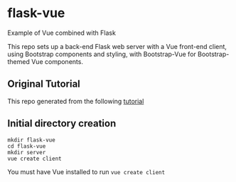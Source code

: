 # flask-vue
Example of Vue combined with Flask

This repo sets up a back-end Flask web server with a Vue front-end client, using Bootstrap 
components and styling, with Bootstrap-Vue for Bootstrap-themed Vue components.  

## Original Tutorial
This repo generated from the following [tutorial](https://testdriven.io/blog/developing-a-single-page-app-with-flask-and-vuejs/#flask-setup)

## Initial directory creation
```
mkdir flask-vue
cd flask-vue
mkdir server
vue create client
```
You must have Vue installed to run `vue create client`
